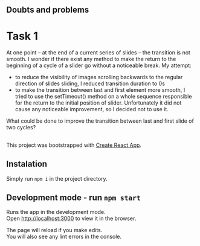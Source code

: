 
## Doubts and problems 

# Task 1
At one point – at the end of a current series of slides – the transition is not smooth. I wonder if there exist any method to make the return to the beginning of a cycle of a slider go without a noticeable break. 
My attempt: 
 - to reduce the visibility of images scrolling backwards to the regular direction of slides sliding, I reduced transition duration to 0s
 - to make the transition between last and first element more smooth, I tried to use the setTimeout() method on a whole sequence responsible for the return to the initial position of slider. Unfortunately it did not cause any noticeable improvement, so I decided not to use it. 

What could be done to improve the transition between last and first slide of two cycles? 


## 

This project was bootstrapped with [Create React App](https://github.com/facebook/create-react-app).

## Instalation

Simply run `npm i` in the project directory.

## Development mode - run `npm start`

Runs the app in the development mode.<br />
Open [http://localhost:3000](http://localhost:3000) to view it in the browser.

The page will reload if you make edits.<br />
You will also see any lint errors in the console.
